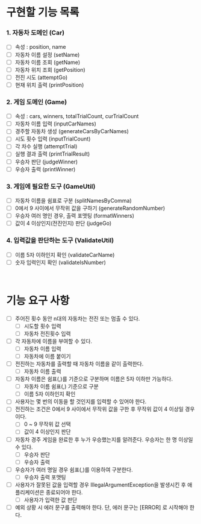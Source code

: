 # 구현할 기능 목록

### 1. 자동차 도메인 (Car)

- [ ] 속성 : position, name
- [ ] 자동차 이름 설정 (setName)
- [ ] 자동차 이름 조회 (getName)
- [ ] 자동차 위치 조회 (getPosition)
- [ ] 전진 시도 (attemptGo)
- [ ] 현재 위치 출력 (printPosition)

### 2. 게임 도메인 (Game)

- [ ] 속성 : cars, winners, totalTrialCount, curTrialCount
- [ ] 자동차 이름 입력 (inputCarNames)
- [ ] 경주할 자동차 생성 (generateCarsByCarNames)
- [ ] 시도 횟수 입력 (inputTrialCount)
- [ ] 각 차수 실행 (attemptTrial)
- [ ] 실행 결과 출력 (printTrialResult)
- [ ] 우승자 판단 (judgeWinner)
- [ ] 우승자 출력 (printWinner)

### 3. 게임에 필요한 도구 (GameUtil)

- [ ] 자동차 이름을 쉼표로 구분 (splitNamesByComma)
- [ ] 0에서 9 사이에서 무작위 값을 구하기 (generateRandomNumber)
- [ ] 우승자 여러 명인 경우, 출력 포맷팅 (formatWinners)
- [ ] 값이 4 이상인지(전진인지) 판단 (judgeGo)

### 4. 입력값을 판단하는 도구 (ValidateUtil)

- [ ] 이름 5자 이하인지 확인 (validateCarName)
- [ ] 숫자 입력인지 확인 (validateIsNumber)

<br>

# 기능 요구 사항

- [ ] 주어진 횟수 동안 n대의 자동차는 전진 또는 멈출 수 있다.
    - [ ] 시도할 횟수 입력
    - [ ] 자동차 전진횟수 입력
- [ ] 각 자동차에 이름을 부여할 수 있다.
    - [ ] 자동차 이름 입력
    - [ ] 자동차에 이름 붙이기
- [ ] 전진하는 자동차를 출력할 때 자동차 이름을 같이 출력한다.
    - [ ] 자동차 이름 출력
- [ ] 자동차 이름은 쉼표(,)를 기준으로 구분하며 이름은 5자 이하만 가능하다.
    - [ ] 자동차 이름 쉼표(,) 기준으로 구분
    - [ ] 이름 5자 이하인지 확인
- [ ] 사용자는 몇 번의 이동을 할 것인지를 입력할 수 있어야 한다.
- [ ] 전진하는 조건은 0에서 9 사이에서 무작위 값을 구한 후 무작위 값이 4 이상일 경우이다.
    - [ ] 0 ~ 9 무작위 값 선택
    - [ ] 값이 4 이상인지 판단
- [ ] 자동차 경주 게임을 완료한 후 누가 우승했는지를 알려준다. 우승자는 한 명 이상일 수 있다.
    - [ ] 우승자 판단
    - [ ] 우승자 출력
- [ ] 우승자가 여러 명일 경우 쉼표(,)를 이용하여 구분한다.
    - [ ] 우승자 출력 포맷팅
- [ ] 사용자가 잘못된 값을 입력할 경우 IllegalArgumentException을 발생시킨 후 애플리케이션은 종료되어야 한다.
    - [ ] 사용자가 입력한 값 판단
- [ ] 예외 상황 시 에러 문구를 출력해야 한다. 단, 에러 문구는 [ERROR] 로 시작해야 한다.